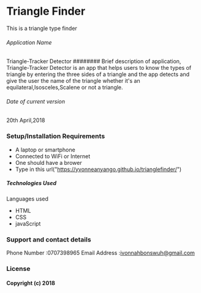# Triangle Finder
This is a triangle type finder
###### Application Name
Triangle-Tracker Detector
######## Brief description of application,
Triangle-Tracker Detector is an app that helps users to know the types of triangle by entering the three
sides of a triangle and the app detects and give the user the name of the triangle whether it's an equilateral,Isosceles,Scalene
or not a triangle.
###### Date of current version
20th April,2018
### Setup/Installation Requirements
* A laptop or smartphone
* Connected to WiFi or Internet
* One should have a brower
* Type in this url("https://yvonneanyango.github.io/trianglefinder/")  

##### Technologies Used
Languages used
* HTML
* CSS
* javaScript
### Support and contact details
Phone Number :0707398965
Email Address :ivonnahbonswuh@gmail.com
### License
#### Copyright (c) 2018
